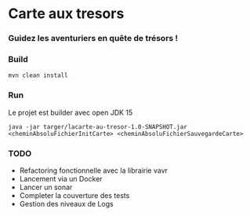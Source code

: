 # Carte aux tresors
### Guidez les aventuriers en quête de trésors !

### Build
```mvn clean install```

### Run
Le projet est builder avec open JDK 15

```java -jar targer/lacarte-au-tresor-1.0-SNAPSHOT.jar <cheminAbsoluFichierInitCarte> <cheminAbsoluFichierSauvegardeCarte>```

### TODO
- Refactoring fonctionnelle avec la librairie vavr
- Lancement via un Docker
- Lancer un sonar
- Completer la couverture des tests
- Gestion des niveaux de Logs
 